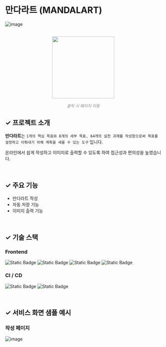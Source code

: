 # 만다라트 (MANDALART)

![image](https://github.com/GINK-SS/mandalart/assets/66083363/64797f2b-107e-4ae3-a3c8-6e218d4444c6)

<br />

<div align="center">
  <a href="https://mandalart.gink-ss.com">
    <img src="https://img.shields.io/badge/📝-만다라트_만들기-6366F1?style=for-the-badge&labelColor=d8b4fe" width="200" />
  </a>
  
  <i style="font-size:13px; opacity:0.5">클릭 시 페이지 이동</i>
</div>

## ✓ 프로젝트 소개

**만다라트**는 `1개의 핵심 목표와 8개의 세부 목표, 64개의 실천 과제를 작성함으로써 목표를 설정하고 이뤄내기 위해 계획을 세울 수 있는 도구` 입니다.

온라인에서 쉽게 작성하고 이미지로 출력할 수 있도록 하여 접근성과 편의성을 높였습니다.

<br />

## ✓ 주요 기능

- 만다라트 작성
- 자동 저장 기능
- 이미지 출력 기능

<br />

## ✓ 기술 스택

### Frontend

![Static Badge](https://img.shields.io/badge/TypeScript-3178C6?style=flat-square&logo=TypeScript&logoColor=white)
![Static Badge](https://img.shields.io/badge/Next.js-000000?style=flat-square&logo=Next.js&logoColor=white)
![Static Badge](https://img.shields.io/badge/Redux--Toolkit-764ABC?style=flat-square&logo=Redux&logoColor=white)
![Static Badge](https://img.shields.io/badge/TailwindCSS-06B6D4?style=flat-square&logo=tailwindcss&logoColor=white)

### CI / CD

![Static Badge](https://img.shields.io/badge/Vercel-000000?style=flat-square&logo=vercel&logoColor=white)
![Static Badge](https://img.shields.io/badge/Github_Actions-2088FF?style=flat-square&logo=githubactions&logoColor=white)

<br />

## ✓ 서비스 화면 샘플 예시

### 작성 페이지
![image](https://github.com/GINK-SS/mandalart/assets/66083363/994612d8-2916-4391-a95b-65b5222aca2d)